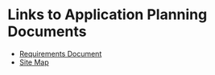# Links to Application Planning Documents

- [Requirements Document](./requirements-doc.md)
- [Site Map](./LMS%20Sitemap.png)